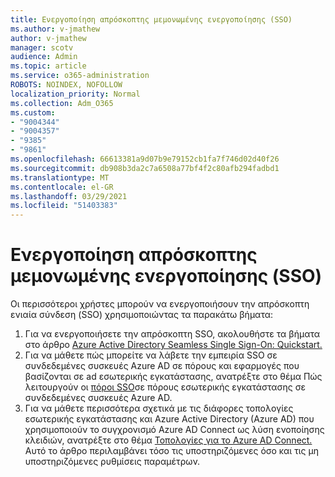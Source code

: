 ```yaml
---
title: Ενεργοποίηση απρόσκοπτης μεμονωμένης ενεργοποίησης (SSO)
ms.author: v-jmathew
author: v-jmathew
manager: scotv
audience: Admin
ms.topic: article
ms.service: o365-administration
ROBOTS: NOINDEX, NOFOLLOW
localization_priority: Normal
ms.collection: Adm_O365
ms.custom:
- "9004344"
- "9004357"
- "9385"
- "9861"
ms.openlocfilehash: 66613381a9d07b9e79152cb1fa7f746d02d40f26
ms.sourcegitcommit: db908b3da2c7a6508a77bf4f2c80afb294fadbd1
ms.translationtype: MT
ms.contentlocale: el-GR
ms.lasthandoff: 03/29/2021
ms.locfileid: "51403383"
---
```

# <a name="enable-seamless-single-sign-on-sso"></a>Ενεργοποίηση απρόσκοπτης μεμονωμένης ενεργοποίησης (SSO)

Οι περισσότεροι χρήστες μπορούν να ενεργοποιήσουν την απρόσκοπτη ενιαία σύνδεση (SSO) χρησιμοποιώντας τα παρακάτω βήματα:

1. Για να ενεργοποιήσετε την απρόσκοπτη SSO, ακολουθήστε τα βήματα στο άρθρο [Azure Active Directory Seamless Single Sign-On: Quickstart.](https://docs.microsoft.com/azure/active-directory/hybrid/how-to-connect-sso-quick-start)
2. Για να μάθετε πώς μπορείτε να λάβετε την εμπειρία SSO σε συνδεδεμένες συσκευές Azure AD σε πόρους και εφαρμογές που βασίζονται σε ad εσωτερικής εγκατάστασης, ανατρέξτε στο θέμα Πώς λειτουργούν οι [πόροι SSO](https://docs.microsoft.com/azure/active-directory/devices/azuread-join-sso)σε πόρους εσωτερικής εγκατάστασης σε συνδεδεμένες συσκευές Azure AD.
3. Για να μάθετε περισσότερα σχετικά με τις διάφορες τοπολογίες εσωτερικής εγκατάστασης και Azure Active Directory (Azure AD) που χρησιμοποιούν το συγχρονισμό Azure AD Connect ως λύση ενοποίησης κλειδιών, ανατρέξτε στο θέμα [Τοπολογίες για το Azure AD Connect.](https://docs.microsoft.com/azure/active-directory/hybrid/plan-connect-topologies) Αυτό το άρθρο περιλαμβάνει τόσο τις υποστηριζόμενες όσο και τις μη υποστηριζόμενες ρυθμίσεις παραμέτρων.
